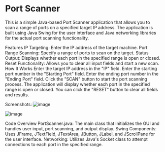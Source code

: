 # Port Scanner
This is a simple Java-based Port Scanner application that allows you to scan a range of ports on a specified target IP address. The application is built using Java Swing for the user interface and Java networking libraries for the actual port scanning functionality.

Features
IP Targeting: Enter the IP address of the target machine.
Port Range Scanning: Specify a range of ports to scan on the target.
Status Output: Displays whether each port in the specified range is open or closed.
Reset Functionality: Allows you to clear all input fields and start a new scan.
How It Works
Enter the target IP address in the "IP" field.
Enter the starting port number in the "Starting Port" field.
Enter the ending port number in the "Ending Port" field.
Click the "SCAN" button to start the port scanning process.
The application will display whether each port in the specified range is open or closed.
You can click the "RESET" button to clear all fields and results.

Screenshots:
![image](https://github.com/user-attachments/assets/41d471f7-3cc2-4c97-93c6-80c89d64ad5b)

![image](https://github.com/user-attachments/assets/1907deed-507c-44dd-b734-eddca2d2bb54)

Code Overview
PortScanner.java: The main class that initializes the GUI and handles user input, port scanning, and output display.
Swing Components: Uses JFrame, JTextField, JTextArea, JButton, JLabel, and JScrollPane for the user interface.
Networking: Utilizes Java's Socket class to attempt connections to each port in the specified range.
